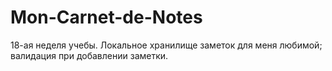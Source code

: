 # Mon-Carnet-de-Notes
18-ая неделя учебы. Локальное хранилище заметок для меня любимой; валидация при добавлении заметки.
